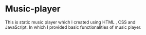 # Music-player
This is static music player which I created using HTML , CSS and JavaScript. In which I provided basic functionalities of music player.
